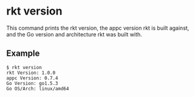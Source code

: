 # rkt version

This command prints the rkt version, the appc version rkt is built against, and the Go version and architecture rkt was built with.

## Example

```
$ rkt version
rkt Version: 1.0.0
appc Version: 0.7.4
Go Version: go1.5.3
Go OS/Arch: linux/amd64
